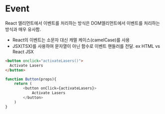# Event
React 엘리먼트에서 이벤트를 처리하는 방식은 DOM엘리먼트에서 이벤트를 처리하는 방식과 매우 유사함.
- React의 이벤트는 소문자 대신 캐멀 케이스(camelCase)를 사용
- JSX(TSX)를 사용하여 문자열이 아닌 함수로 이벤트 핸들러를 전달.
ex HTML vs React JSX
```html
<button onclick="activateLasers()">
  Activate Lasers
</button>

```
```javascript
function Button(props){
    return (
        <button onClick={activateLasers}>
            Activate Lasers
        </button>
    )
}
```